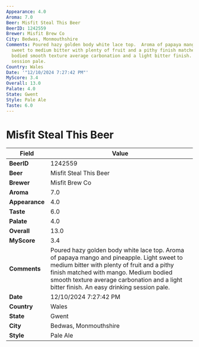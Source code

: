 ```yaml
---
Appearance: 4.0
Aroma: 7.0
Beer: Misfit Steal This Beer
BeerID: 1242559
Brewer: Misfit Brew Co
City: Bedwas, Monmouthshire
Comments: Poured hazy golden body white lace top.  Aroma of papaya mango and pineapple.  Light
  sweet to medium bitter with plenty of fruit and a pithy finish matched with mango.  Medium
  bodied smooth texture average carbonation and a light bitter finish. An easy drinking
  session pale.
Country: Wales
Date: '"12/10/2024 7:27:42 PM"'
MyScore: 3.4
Overall: 13.0
Palate: 4.0
State: Gwent
Style: Pale Ale
Taste: 6.0
---
```


# Misfit Steal This Beer

| Field         | Value |
|---------------|-------|
| **BeerID** | 1242559 |
| **Beer** | Misfit Steal This Beer |
| **Brewer** | Misfit Brew Co |
| **Aroma** | 7.0 |
| **Appearance** | 4.0 |
| **Taste** | 6.0 |
| **Palate** | 4.0 |
| **Overall** | 13.0 |
| **MyScore** | 3.4 |
| **Comments** | Poured hazy golden body white lace top.  Aroma of papaya mango and pineapple.  Light sweet to medium bitter with plenty of fruit and a pithy finish matched with mango.  Medium bodied smooth texture average carbonation and a light bitter finish. An easy drinking session pale. |
| **Date** | 12/10/2024 7:27:42 PM |
| **Country** | Wales |
| **State** | Gwent |
| **City** | Bedwas, Monmouthshire |
| **Style** | Pale Ale |
